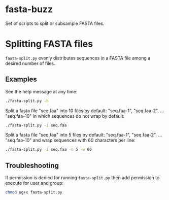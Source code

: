 # fasta-buzz
Set of scripts to split or subsample FASTA files.

# Splitting FASTA files
`fasta-split.py` evenly distributes sequences in a FASTA file among a desired number of files.

## __Examples__ 

See the help message at any time:
``` bash
./fasta-split.py -h
```

Split a fasta file "seq.faa" into 10 files by default: "seq.faa-1", "seq.faa-2", ... "seq.faa-10" in which
sequences do not wrap by default:
``` bash
./fasta-split.py -i seq.faa
```

Split a fasta file "seq.faa" into 5 files by default: "seq.faa-1", "seq.faa-2", ... "seq.faa-10" and
wrap sequences with 60 characters per line:
``` bash
./fasta-split.py -i seq.faa -n 5 -w 60
```

## __Troubleshooting__ 

If permission is denied for running `fasta-split.py` then add permission to execute for user and group:
``` bash
chmod ug+x fasta-split.py
```

